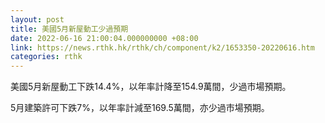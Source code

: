```yaml
---
layout: post
title: 美國5月新屋動工少過預期
date: 2022-06-16 21:00:04.000000000 +08:00
link: https://news.rthk.hk/rthk/ch/component/k2/1653350-20220616.htm
categories: rthk
---
```


美國5月新屋動工下跌14.4%，以年率計降至154.9萬間，少過市場預期。

5月建築許可下跌7%，以年率計減至169.5萬間，亦少過市場預期。
